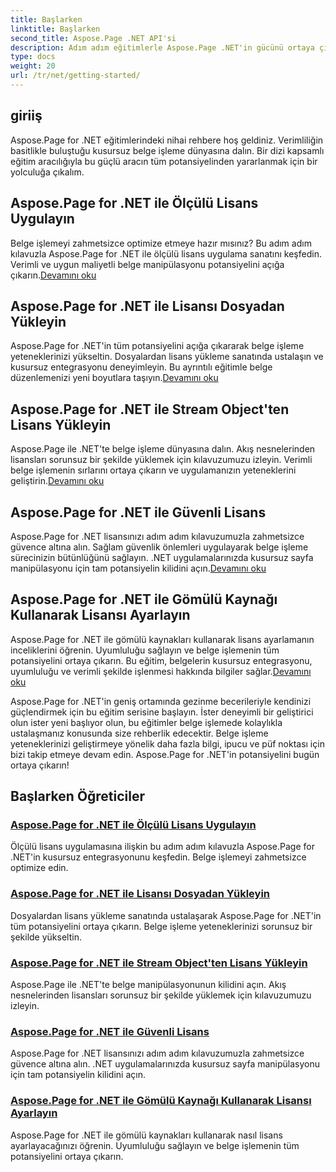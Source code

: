 ```yaml
---
title: Başlarken
linktitle: Başlarken
second_title: Aspose.Page .NET API'si
description: Adım adım eğitimlerle Aspose.Page .NET'in gücünü ortaya çıkarın. Ölçülü lisanslar uygulayın, dosyalardan veya akışlardan yükleme yapın, lisansları güvenli hale getirin ve daha fazlasını yapın.
type: docs
weight: 20
url: /tr/net/getting-started/
---
```

## giriiş

Aspose.Page for .NET eğitimlerindeki nihai rehbere hoş geldiniz. Verimliliğin basitlikle buluştuğu kusursuz belge işleme dünyasına dalın. Bir dizi kapsamlı eğitim aracılığıyla bu güçlü aracın tüm potansiyelinden yararlanmak için bir yolculuğa çıkalım.

## Aspose.Page for .NET ile Ölçülü Lisans Uygulayın
 Belge işlemeyi zahmetsizce optimize etmeye hazır mısınız? Bu adım adım kılavuzla Aspose.Page for .NET ile ölçülü lisans uygulama sanatını keşfedin. Verimli ve uygun maliyetli belge manipülasyonu potansiyelini açığa çıkarın.[Devamını oku](./apply-metered-license/)

## Aspose.Page for .NET ile Lisansı Dosyadan Yükleyin
Aspose.Page for .NET'in tüm potansiyelini açığa çıkararak belge işleme yeteneklerinizi yükseltin. Dosyalardan lisans yükleme sanatında ustalaşın ve kusursuz entegrasyonu deneyimleyin. Bu ayrıntılı eğitimle belge düzenlemenizi yeni boyutlara taşıyın.[Devamını oku](./load-license-from-file/)

## Aspose.Page for .NET ile Stream Object'ten Lisans Yükleyin
 Aspose.Page ile .NET'te belge işleme dünyasına dalın. Akış nesnelerinden lisansları sorunsuz bir şekilde yüklemek için kılavuzumuzu izleyin. Verimli belge işlemenin sırlarını ortaya çıkarın ve uygulamanızın yeteneklerini geliştirin.[Devamını oku](./load-license-from-stream-object/)

## Aspose.Page for .NET ile Güvenli Lisans
 Aspose.Page for .NET lisansınızı adım adım kılavuzumuzla zahmetsizce güvence altına alın. Sağlam güvenlik önlemleri uygulayarak belge işleme sürecinizin bütünlüğünü sağlayın. .NET uygulamalarınızda kusursuz sayfa manipülasyonu için tam potansiyelin kilidini açın.[Devamını oku](./secure-license/)

## Aspose.Page for .NET ile Gömülü Kaynağı Kullanarak Lisansı Ayarlayın
Aspose.Page for .NET ile gömülü kaynakları kullanarak lisans ayarlamanın inceliklerini öğrenin. Uyumluluğu sağlayın ve belge işlemenin tüm potansiyelini ortaya çıkarın. Bu eğitim, belgelerin kusursuz entegrasyonu, uyumluluğu ve verimli şekilde işlenmesi hakkında bilgiler sağlar.[Devamını oku](./set-license-using-embedded-resource/)

Aspose.Page for .NET'in geniş ortamında gezinme becerileriyle kendinizi güçlendirmek için bu eğitim serisine başlayın. İster deneyimli bir geliştirici olun ister yeni başlıyor olun, bu eğitimler belge işlemede kolaylıkla ustalaşmanız konusunda size rehberlik edecektir. Belge işleme yeteneklerinizi geliştirmeye yönelik daha fazla bilgi, ipucu ve püf noktası için bizi takip etmeye devam edin. Aspose.Page for .NET'in potansiyelini bugün ortaya çıkarın!
## Başlarken Öğreticiler
### [Aspose.Page for .NET ile Ölçülü Lisans Uygulayın](./apply-metered-license/)
Ölçülü lisans uygulamasına ilişkin bu adım adım kılavuzla Aspose.Page for .NET'in kusursuz entegrasyonunu keşfedin. Belge işlemeyi zahmetsizce optimize edin.
### [Aspose.Page for .NET ile Lisansı Dosyadan Yükleyin](./load-license-from-file/)
Dosyalardan lisans yükleme sanatında ustalaşarak Aspose.Page for .NET'in tüm potansiyelini ortaya çıkarın. Belge işleme yeteneklerinizi sorunsuz bir şekilde yükseltin.
### [Aspose.Page for .NET ile Stream Object'ten Lisans Yükleyin](./load-license-from-stream-object/)
Aspose.Page ile .NET'te belge manipülasyonunun kilidini açın. Akış nesnelerinden lisansları sorunsuz bir şekilde yüklemek için kılavuzumuzu izleyin.
### [Aspose.Page for .NET ile Güvenli Lisans](./secure-license/)
Aspose.Page for .NET lisansınızı adım adım kılavuzumuzla zahmetsizce güvence altına alın. .NET uygulamalarınızda kusursuz sayfa manipülasyonu için tam potansiyelin kilidini açın.
### [Aspose.Page for .NET ile Gömülü Kaynağı Kullanarak Lisansı Ayarlayın](./set-license-using-embedded-resource/)
Aspose.Page for .NET ile gömülü kaynakları kullanarak nasıl lisans ayarlayacağınızı öğrenin. Uyumluluğu sağlayın ve belge işlemenin tüm potansiyelini ortaya çıkarın.